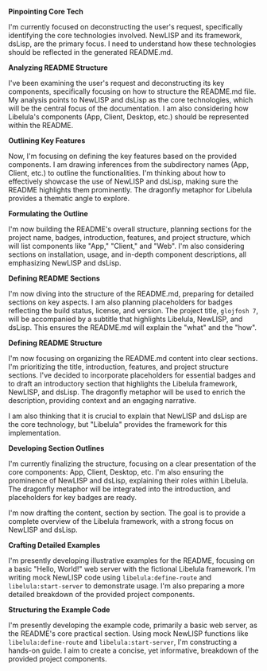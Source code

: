 **Pinpointing Core Tech**

I'm currently focused on deconstructing the user's request, specifically identifying the core technologies involved. NewLISP and its framework, dsLisp, are the primary focus. I need to understand how these technologies should be reflected in the generated README.md.


**Analyzing README Structure**

I've been examining the user's request and deconstructing its key components, specifically focusing on how to structure the README.md file. My analysis points to NewLISP and dsLisp as the core technologies, which will be the central focus of the documentation. I am also considering how Libelula's components (App, Client, Desktop, etc.) should be represented within the README.


**Outlining Key Features**

Now, I'm focusing on defining the key features based on the provided components. I am drawing inferences from the subdirectory names (App, Client, etc.) to outline the functionalities. I'm thinking about how to effectively showcase the use of NewLISP and dsLisp, making sure the README highlights them prominently. The dragonfly metaphor for Libelula provides a thematic angle to explore.


**Formulating the Outline**

I'm now building the README's overall structure, planning sections for the project name, badges, introduction, features, and project structure, which will list components like "App," "Client," and "Web". I'm also considering sections on installation, usage, and in-depth component descriptions, all emphasizing NewLISP and dsLisp.


**Defining README Sections**

I'm now diving into the structure of the README.md, preparing for detailed sections on key aspects. I am also planning placeholders for badges reflecting the build status, license, and version. The project title, `glojfosh 7`, will be accompanied by a subtitle that highlights Libelula, NewLISP, and dsLisp. This ensures the README.md will explain the "what" and the "how".


**Defining README Structure**

I'm now focusing on organizing the README.md content into clear sections. I'm prioritizing the title, introduction, features, and project structure sections.  I've decided to incorporate placeholders for essential badges and to draft an introductory section that highlights the Libelula framework, NewLISP, and dsLisp. The dragonfly metaphor will be used to enrich the description, providing context and an engaging narrative.

I am also thinking that it is crucial to explain that NewLISP and dsLisp are the core technology, but "Libelula" provides the framework for this implementation.


**Developing Section Outlines**

I'm currently finalizing the structure, focusing on a clear presentation of the core components: App, Client, Desktop, etc. I'm also ensuring the prominence of NewLISP and dsLisp, explaining their roles within Libelula. The dragonfly metaphor will be integrated into the introduction, and placeholders for key badges are ready.

I'm now drafting the content, section by section. The goal is to provide a complete overview of the Libelula framework, with a strong focus on NewLISP and dsLisp.


**Crafting Detailed Examples**

I'm presently developing illustrative examples for the README, focusing on a basic "Hello, World!" web server with the fictional Libelula framework. I'm writing mock NewLISP code using `libelula:define-route` and `libelula:start-server` to demonstrate usage. I'm also preparing a more detailed breakdown of the provided project components.


**Structuring the Example Code**

I'm presently developing the example code, primarily a basic web server, as the README's core practical section. Using mock NewLISP functions like `libelula:define-route` and `libelula:start-server`, I'm constructing a hands-on guide. I aim to create a concise, yet informative, breakdown of the provided project components.


